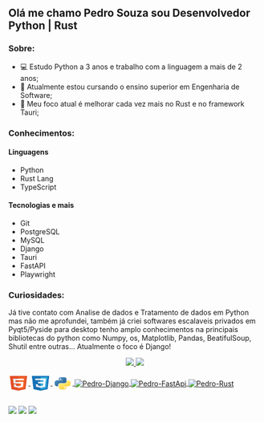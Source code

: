 ## Olá me chamo Pedro Souza sou Desenvolvedor Python | Rust
### Sobre:

 - 💻  Estudo Python a 3 anos e trabalho com a linguagem a mais de 2 anos;
 - 📖  Atualmente estou cursando o ensino superior em Engenharia de Software;
 - 🔎  Meu foco atual é melhorar cada vez mais no Rust e no framework Tauri;
 
 ### Conhecimentos:

 #### Linguagens
 - Python 
 - Rust Lang
 - TypeScript
 #### Tecnologias e mais
 - Git
 - PostgreSQL
 - MySQL
 - Django
 - Tauri
 - FastAPI
 - Playwright
 

### Curiosidades:
 Já tive contato com Analise de dados e Tratamento de dados em Python mas não me aprofundei, também já criei softwares escalaveis privados em Pyqt5/Pyside para desktop tenho amplo conhecimentos na principais bibliotecas do python como Numpy, os, Matplotlib, Pandas, BeatifulSoup, Shutil entre outras...
 Atualmente o foco é Django!

<div align="center">
  <a href="https://github.com/pedro1840">
  <img height="180em" src="https://github-readme-stats.vercel.app/api?username=pedro1840&show_icons=true&theme=dracula&include_all_commits=true&count_private=true"/>
  <img height="180em" src="https://github-readme-stats.vercel.app/api/top-langs/?username=pedro1840&layout=compact&langs_count=7&theme=dracula"/>
</div>


<div style="display: inline_block"><br>
  <img align="center" alt="Pedro-HTML" height="30" width="40" src="https://raw.githubusercontent.com/devicons/devicon/master/icons/html5/html5-original.svg">
  <img align="center" alt="Pedro-CSS" height="30" width="40" src="https://raw.githubusercontent.com/devicons/devicon/master/icons/css3/css3-original.svg">
  <img align="center" alt="Pedro-Python" height="30" width="40" src="https://raw.githubusercontent.com/devicons/devicon/master/icons/python/python-original.svg">
  <img align="center" alt="Pedro-Django" height="30" width="40" src="https://cdn.jsdelivr.net/gh/devicons/devicon/icons/django/django-plain.svg">
  <img align="center" alt="Pedro-FastApi" height="30" width="40" src="https://cdn.jsdelivr.net/gh/devicons/devicon/icons/fastapi/fastapi-original.svg">
  <img align="center" alt="Pedro-Rust" height="30" width="40" src="https://cdn.jsdelivr.net/gh/devicons/devicon/icons/rust/rust-plain.svg">
</div>
  
   ##

<div> 
  <a href="https://www.instagram.com/pedro_sou18/" target="_blank"><img src="https://img.shields.io/badge/-Instagram-%23E4405F?style=for-the-badge&logo=instagram&logoColor=white" target="_blank"></a>
  <a href = "mailto:pedrocontato1840@gmail.com"><img src="https://img.shields.io/badge/-Gmail-%23333?style=for-the-badge&logo=gmail&logoColor=white" target="_blank"></a>
  <a href="https://www.linkedin.com/in/pedro-souza-3966aa22b/" target="_blank"><img src="https://img.shields.io/badge/-LinkedIn-%230077B5?style=for-the-badge&logo=linkedin&logoColor=white" target="_blank"></a>
  
</div>
